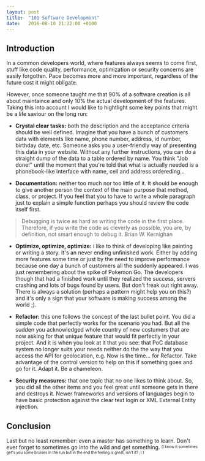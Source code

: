 ```yaml
---
layout: post
title:  "101 Software Development"
date:   2016-08-10 21:22:00 +0100
---
```


## Introduction
In a common developers world, where features always seems to come first, stuff like code quality, performance, optimization or security concerns are easily forgotten. Pace becomes more and more important, regardless of the future cost it might obligate.


However, once someone taught me that 90% of a software creation is all about maintaince and only 10% the actual development of the features. Taking this into account I would like to hightlight some key points that might be a life saviour on the long run:

- **Crystal clear tasks:** both the description and the acceptance criteria should be well defined. Imagine that you have a bunch of customers data with elements like name, phone number, address, id number, birthday date, etc. Someone asks you a user-friendly way of presenting this data in your website. Without any further instructions, you can do a straight dump of the data to a table ordered by name. You think "Job done!" until the moment that you're told that what is actually needed is a phonebook-like interface with name, cell and address ordereding... 

- **Documentation:** neither too much nor too little of it. It should be enough to give another person the context of the main purpose that method, class, or project. If you feel that you to have to write a whole paragraph just to explain a simple function perhaps you should review the code itself first. 

> Debugging is twice as hard as writing the code in the first place. Therefore, if you write the code as cleverly 
> as possible, you are, by definition, not smart enough to debug it.
> Brian W. Kernighan

- **Optimize, optimize, optimize:** i like to think of developing like painting or writing a story. It's an never ending unfinished work. Either by adding more features some time or just by the need to improve performance because one day a bunch of customers all the suddenly appeared. I was just remembering about the spike of Pokemon Go. The developers though that had a finished work until they realized the success, servers crashing and lots of bugs found by users. But don't freak out right away. There is always a solution (perhaps a pattern might help you on this?) and it's only a sign that your software is making success among the world ;).  

- **Refactor:** this one follows the concept of the last bullet point. You did a simple code that perfectly works for the scenario you had. But all the sudden you acknowledged whole country of new costumers that are now asking for that unique feature that would fit perfectly in your project. And it is when you look at it that you see: that PoC database system no longer suits your needs neither do the the way that you access the API for geolocation, e.g. Now is the time... for Refactor. Take advantage of the control version to help on this if something goes and go for it. Adapt it. Be a chameleon.

- **Security measures:** that one topic that no one likes to think about. So, you did all the other items and you feel great until someone gets in there and destroys it. Newer frameworks and versions of languages begin to have basic protection against the clear text login or XML External Entity injection.


## Conclusion
Last but no least remember: even a master has something to learn. Don't ever forget to sometimes go into the wild and get something. 
<sup><sub>(I know it sometimes get's you some bruises in the run but in the end the feeling is great, isn't it? ;) )</sub></sup> 




